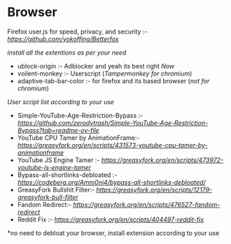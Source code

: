 # Browser

Firefox user.js for speed, privacy, and security :- *https://github.com/yokoffing/Betterfox*


*install all the extentions as per your need*

-  ublock-origin :- Adblocker and yeah its best right *Now*
-  voilent-monkey :- Userscript  (*Tampermonkey for chromium*)
-  adaptive-tab-bar-color :- for firefox and its based browser  (*not for chromium*)


*User script list according to your use*

-  Simple-YouTube-Age-Restriction-Bypass :- *https://github.com/zerodytrash/Simple-YouTube-Age-Restriction-Bypass?tab=readme-ov-file*
-  YouTube CPU Tamer by AnimationFrame:- *https://greasyfork.org/en/scripts/431573-youtube-cpu-tamer-by-animationframe*
-  YouTube JS Engine Tamer :- *https://greasyfork.org/en/scripts/473972-youtube-js-engine-tamer*
-  Bypass-all-shortlinks-debloated :- *https://codeberg.org/Amm0ni4/bypass-all-shortlinks-debloated/*
-  GreasyFork Bullshit Filter:- *https://greasyfork.org/en/scripts/12179-greasyfork-bull-filter*
-  Fandom Redirect:- *https://greasyfork.org/en/scripts/476527-fandom-redirect*
-  Reddit Fix :- *https://greasyfork.org/en/scripts/404497-reddit-fix*

*no need to debloat your browser, install extension according to your use


